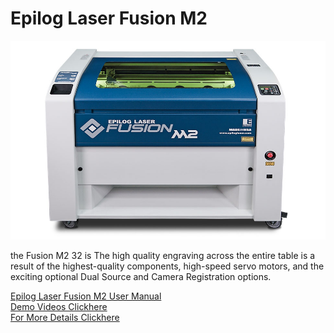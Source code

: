 # Epilog Laser Fusion M2   

![](image/fusion1.jpg)  
  
  the Fusion M2 32 is The high quality engraving across the entire table is a result of the highest-quality components, high-speed servo motors, and the exciting optional Dual Source and Camera Registration options.  

[ Epilog Laser Fusion M2 User Manual](https://www.epiloglaser.com/assets/downloads/manuals/fusion-manual-web.pdf)  
[Demo Videos Clickhere](https://www.youtube.com/watch?v=1bS3adFjneI)  
[For More Details Clickhere](https://www.epiloglaser.com/company/pr/fusion-m2.htm)